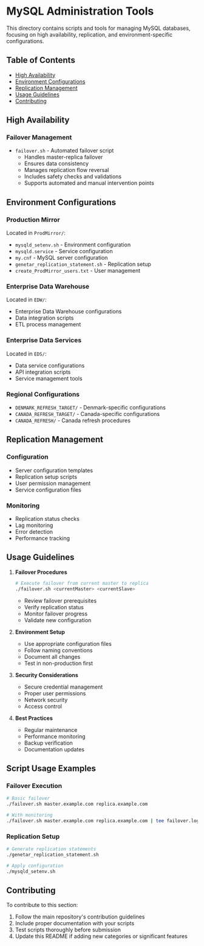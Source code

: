 # MySQL Administration Tools

This directory contains scripts and tools for managing MySQL databases, focusing on high availability, replication, and environment-specific configurations.

## Table of Contents
- [High Availability](#high-availability)
- [Environment Configurations](#environment-configurations)
- [Replication Management](#replication-management)
- [Usage Guidelines](#usage-guidelines)
- [Contributing](#contributing)

## High Availability

### Failover Management
- `failover.sh` - Automated failover script
  - Handles master-replica failover
  - Ensures data consistency
  - Manages replication flow reversal
  - Includes safety checks and validations
  - Supports automated and manual intervention points

## Environment Configurations

### Production Mirror
Located in `ProdMirror/`:
- `mysqld_setenv.sh` - Environment configuration
- `mysqld.service` - Service configuration
- `my.cnf` - MySQL server configuration
- `genetar_replication_statement.sh` - Replication setup
- `create_ProdMirror_users.txt` - User management

### Enterprise Data Warehouse
Located in `EDW/`:
- Enterprise Data Warehouse configurations
- Data integration scripts
- ETL process management

### Enterprise Data Services
Located in `EDS/`:
- Data service configurations
- API integration scripts
- Service management tools

### Regional Configurations
- `DENMARK_REFRESH_TARGET/` - Denmark-specific configurations
- `CANADA_REFRESH_TARGET/` - Canada-specific configurations
- `CANADA_REFRESH/` - Canada refresh procedures

## Replication Management

### Configuration
- Server configuration templates
- Replication setup scripts
- User permission management
- Service configuration files

### Monitoring
- Replication status checks
- Lag monitoring
- Error detection
- Performance tracking

## Usage Guidelines

1. **Failover Procedures**
   ```bash
   # Execute failover from current master to replica
   ./failover.sh <currentMaster> <currentSlave>
   ```
   - Review failover prerequisites
   - Verify replication status
   - Monitor failover progress
   - Validate new configuration

2. **Environment Setup**
   - Use appropriate configuration files
   - Follow naming conventions
   - Document all changes
   - Test in non-production first

3. **Security Considerations**
   - Secure credential management
   - Proper user permissions
   - Network security
   - Access control

4. **Best Practices**
   - Regular maintenance
   - Performance monitoring
   - Backup verification
   - Documentation updates

## Script Usage Examples

### Failover Execution
```bash
# Basic failover
./failover.sh master.example.com replica.example.com

# With monitoring
./failover.sh master.example.com replica.example.com | tee failover.log
```

### Replication Setup
```bash
# Generate replication statements
./genetar_replication_statement.sh

# Apply configuration
./mysqld_setenv.sh
```

## Contributing

To contribute to this section:
1. Follow the main repository's contribution guidelines
2. Include proper documentation with your scripts
3. Test scripts thoroughly before submission
4. Update this README if adding new categories or significant features 